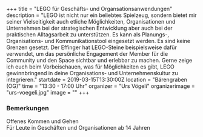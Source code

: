 +++
title = "LEGO für Geschäfts- und Organsationsanwendungen"
description = "LEGO ist nicht nur ein beliebtes Spielzeug, sondern bietet mir seiner Vielseitigkeit auch etliche Möglichkeiten, Organisationen und Unternehmen bei der strategischen Entwicklung aber auch bei der praktischen Alltagsarbeit zu unterstützen. Es kann als Planungs-, Organisations- und Kommunikationstool eingesetzt werden. Es sind keine Grenzen gesetzt. Der Effinger hat LEGO-Steine beispielsweise dafür verwendet, um das persönliche Engagement der Member für die Community und den Space sichtbar und erlebbar zu machen. Gerne zeige ich euch beim Vorbeischauen, was für Möglichkeiten es gibt, LEGO gewinnbringend in deine Organisations- und Unternehmenskultur zu integrieren."
startdate = 2019-03-15T13:30:00Z
location = "Bärengraben (OG)"
time = "13:30 - 17:00 Uhr"
organizer = "Urs Vögeli"
organizerimage = "urs-voegeli.jpg"
image = ""
+++

### Bemerkungen
Offenes Kommen und Gehen    
Für Leute in Geschäften und Organisationen ab 14 Jahren
